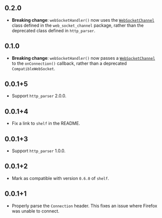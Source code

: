 ## 0.2.0

* **Breaking change**: `webSocketHandler()` now uses the
  [`WebSocketChannel`][WebSocketChannel] class defined in the
  `web_socket_channel` package, rather than the deprecated class defined in
  `http_parser`.

[WebSocketChannel]: https://www.dartdocs.org/documentation/web_socket_channel/latest/web_socket_channel/WebSocketChannel-class.html

## 0.1.0

* **Breaking change**: `webSocketHandler()` now passes a
  [`WebSocketChannel`][WebSocketChannel] to the `onConnection()` callback,
  rather than a deprecated `CompatibleWebSocket`.

[WebSocketChannel]: https://www.dartdocs.org/documentation/http_parser/2.1.0/http_parser/WebSocketChannel-class.html

## 0.0.1+5

* Support `http_parser` 2.0.0.

## 0.0.1+4

* Fix a link to `shelf` in the README.

## 0.0.1+3

* Support `http_parser` 1.0.0.

## 0.0.1+2

* Mark as compatible with version `0.6.0` of `shelf`.

## 0.0.1+1

* Properly parse the `Connection` header. This fixes an issue where Firefox was
  unable to connect.
